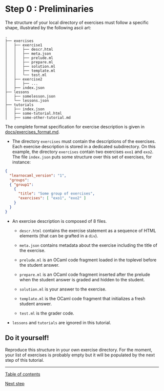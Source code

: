 # Step 0 : Preliminaries

The structure of your local directory of exercises must follow a
specific shape, illustrated by the following ascii art:

```
.
├── exercises
│   ├── exercise1
│   │   ├── descr.html
│   │   ├── meta.json
│   │   ├── prelude.ml
│   │   ├── prepare.ml
│   │   ├── solution.ml
│   │   ├── template.ml
│   │   └── test.ml
│   ├── exercise2
│   │   ├── ...
│   ├── index.json
├── lessons
│   ├── somelesson.json
│   └── lessons.json
├── tutorials
│   ├── index.json
│   ├── some-tutorial.html
│   ├── some-other-tutorial.md
```

The complete format specification for exercise description is given in
[docs/exercises_format.md](https://github.com/ocaml-sf/learn-ocaml/blob/master/docs/exercises_format.md).

- The directory `exercises` must contain the descriptions of the
  exercises. Each exercise description is stored in a dedicated
  subdirectory. On this example, the directory `exercises` contain two
  exercises `exo1` and `exo2`. The file `index.json` puts some structure
  over this set of exercises, for instance:

```json
{
  "learnocaml_version": "1",
  "groups":
  { "group1":
    {
      "title": "Some group of exercises",
      "exercises": [ "exo1", "exo2" ]
    }
  }
}
```

- An exercise description is composed of 8 files.

  - `descr.html` contains the exercise statement as a sequence of
  HTML elements (that can be grafted in a `div`).

  - `meta.json` contains metadata about the exercise including the title of the exercise.

  - `prelude.ml` is an OCaml code fragment loaded in the toplevel before
  the student answer.

  - `prepare.ml` is an OCaml code fragment inserted after the prelude when
  the student answer is graded and hidden to the student.

  - `solution.ml` is your answer to the exercise.

  - `template.ml` is the OCaml code fragment that initializes a fresh
    student answer.

  - `test.ml` is the grader code.

- `lessons` and `tutorials` are ignored in this tutorial.

## Do it yourself!

Reproduce this structure in your own exercise directory. For the moment,
your list of exercises is probably empty but it will be populated by the
next step of this tutorial.

---
[Table of contents](https://github.com/ocaml-sf/learn-ocaml/blob/master/docs/howto-write-exercises.md)

[Next step](https://github.com/ocaml-sf/learn-ocaml/blob/master/docs/tutorials/step-1.md)

